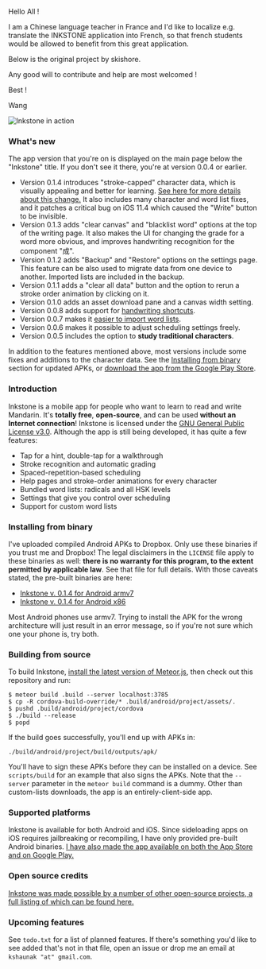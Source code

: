 Hello All !

I am a Chinese language teacher in France and I'd like to localize e.g. translate the INKSTONE application into French, so that french students would be allowed to benefit from this great application. 

Below is the original project by skishore.

Any good will to contribute and help are most welcomed !

Best ! 

Wang


![Inkstone in action](http://i.imgur.com/FetiXVc.gif)

### What's new

The app version that you're on is displayed on the main page below the
"Inkstone" title. If you don't see it there, you're at version 0.0.4
or earlier.

- Version 0.1.4 introduces "stroke-capped" character data, which is visually
  appealing and better for learning.
  [See here for more details about this change.](https://github.com/skishore/makemeahanzi/pull/32)
  It also includes many character and word list fixes, and it patches a
  critical bug on iOS 11.4 which caused the "Write" button to be invisible.
- Version 0.1.3 adds "clear canvas" and "blacklist word" options at the top of
  the writing page. It also makes the UI for changing the grade for a word
  more obvious, and improves handwriting recognition for the component "成".
- Version 0.1.2 adds "Backup" and "Restore" options on the settings page.
  This feature can be also used to migrate data from one device to another.
  Imported lists are included in the backup.
- Version 0.1.1 adds a "clear all data" button and the option to rerun a
  stroke order animation by clicking on it.
- Version 0.1.0 adds an asset download pane and a canvas width setting.
- Version 0.0.8 adds support for
  [handwriting shortcuts](http://i.imgur.com/suDHz1v.gif).
- Version 0.0.7 makes it
  [easier to import word lists](https://www.skishore.me/inkstone/docs/format.html).
- Version 0.0.6 makes it possible to adjust scheduling settings freely.
- Version 0.0.5 includes the option to **study traditional characters**.

In addition to the features mentioned above, most versions include some fixes
and additions to the character data.
See the [Installing from binary](#installing-from-binary)
section for updated APKs, or
[download the app from the Google Play Store](https://play.google.com/store/apps/details?id=com.id126c0rsxlvjwv18cf44u).

### Introduction

Inkstone is a mobile app for people who want to learn to read and
write Mandarin. It's **totally free**, **open-source**, and can be used
**without an Internet connection**! Inkstone is licensed under the
[GNU General Public License v3.0](https://www.gnu.org/licenses/gpl-3.0.en.html).
Although the app is still being developed, it has quite a few features:

- Tap for a hint, double-tap for a walkthrough
- Stroke recognition and automatic grading
- Spaced-repetition-based scheduling
- Help pages and stroke-order animations for every character
- Bundled word lists: radicals and all HSK levels
- Settings that give you control over scheduling
- Support for custom word lists

### Installing from binary

I've uploaded compiled Android APKs to Dropbox. Only use these
binaries if you trust me and Dropbox! The legal disclaimers in the
`LICENSE` file apply to these binaries as well: **there is no warranty
for this program, to the extent permitted by applicable law**. See that
file for full details. With those caveats stated, the pre-built
binaries are here:

- [Inkstone v. 0.1.4 for Android armv7](https://www.dropbox.com/s/sdobc0hvnidbjna/inkstone-armv7.apk?dl=1)
- [Inkstone v. 0.1.4 for Android x86](https://www.dropbox.com/s/hfo7rdp0pjghtnw/inkstone-x86.apk?dl=1)

Most Android phones use armv7. Trying to install the APK for the wrong
architecture will just result in an error message, so if you're not sure
which one your phone is, try both.

### Building from source

To build Inkstone,
[install the latest version of Meteor.js](https://www.meteor.com/install),
then check out this repository and run:

    $ meteor build .build --server localhost:3785
    $ cp -R cordova-build-override/* .build/android/project/assets/.
    $ pushd .build/android/project/cordova
    $ ./build --release
    $ popd

If the build goes successfully, you'll end up with APKs in:

    ./build/android/project/build/outputs/apk/

You'll have to sign these APKs before they can be installed on a device.
See `scripts/build` for an example that also signs the APKs.
Note that the `--server` parameter in the `meteor build` command is a dummy.
Other than custom-lists downloads, the app is an entirely-client-side app.

### Supported platforms

Inkstone is available for both Android and iOS.
Since sideloading apps on iOS requires jailbreaking or recompiling,
I have only provided pre-built Android binaries.
[I have also made the app available on both the App Store and on Google Play.](https://www.skishore.me/inkstone/)

### Open source credits

[Inkstone was made possible by a number of other open-source projects,
a full listing of which can be found here.](https://www.skishore.me/inkstone/docs/credits.html)

### Upcoming features

See `todo.txt` for a list of planned features. If there's something you'd
like to see added that's not in that file, open an issue or drop me an email
at `kshaunak "at" gmail.com`.
